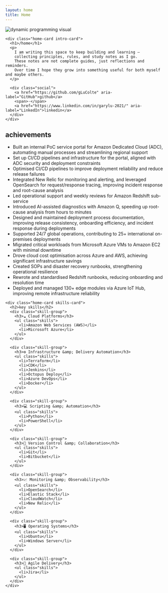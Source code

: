 ```yaml
---
layout: home
title: Home
---
```


<div class="home-layout">
  <div class="home-row home-row-top">
    <div class="home-card visual-card">
      <div class="visual-frame">
        <img src="{{ '/assets/dp.png' | relative_url }}" alt="dynamic programming visual" />
      </div>
    </div>

    <div class="home-card intro-card">
      <h1>/home</h1>
      <p>
        I am writing this space to keep building and learning —
        collecting principles, rules, and study notes as I go.
        These notes are not complete guides, just reflections and reminders.
        Over time I hope they grow into something useful for both myself and maybe others.
      </p>

      <div class="social">
        <a href="https://github.com/gLuColte" aria-label="GitHub">github</a>
        <span>·</span>
        <a href="https://www.linkedin.com/in/garylu-2021/" aria-label="LinkedIn">linkedin</a>
      </div>
    </div>
  </div>

  <div class="home-row home-row-bottom">
    <div class="home-card achievements-card">
      <h2>achievements</h2>
      <ul class="list">
        <li>Built an internal PoC service portal for Amazon Dedicated Cloud (ADC), automating manual processes and streamlining regional support</li>
        <li>Set up CI/CD pipelines and infrastructure for the portal, aligned with ADC security and deployment constraints</li>
        <li>Optimised CI/CD pipelines to improve deployment reliability and reduce release failures</li>
        <li>Integrated New Relic for monitoring and alerting, and leveraged OpenSearch for request/response tracing, improving incident response and root-cause analysis</li>
        <li>Led operational support and weekly reviews for Amazon Redshift sub-service</li>
        <li>Introduced AI-assisted diagnostics with Amazon Q, speeding up root-cause analysis from hours to minutes</li>
        <li>Designed and maintained deployment process documentation, improving release consistency, onboarding efficiency, and incident response during deployments</li>
        <li>Supported 24/7 global operations, contributing to 25+ international on-premises deployments</li>
        <li>Migrated critical workloads from Microsoft Azure VMs to Amazon EC2 with minimal downtime</li>
        <li>Drove cloud cost optimisation across Azure and AWS, achieving significant infrastructure savings</li>
        <li>Created SOPs and disaster recovery runbooks, strengthening operational resilience</li>
        <li>Rewrote and standardised Redshift runbooks, reducing onboarding and resolution time</li>
        <li>Deployed and managed 130+ edge modules via Azure IoT Hub, improving remote infrastructure reliability</li>
      </ul>
    </div>

    <div class="home-card skills-card">
      <h2>key skills</h2>
      <div class="skill-group">
        <h3>☁️ Cloud Platforms</h3>
        <ul class="skills">
          <li>Amazon Web Services (AWS)</li>
          <li>Microsoft Azure</li>
        </ul>
      </div>

      <div class="skill-group">
        <h3>⚙️ Infrastructure &amp; Delivery Automation</h3>
        <ul class="skills">
          <li>Terraform</li>
          <li>CDK</li>
          <li>Jenkins</li>
          <li>Octopus Deploy</li>
          <li>Azure DevOps</li>
          <li>Docker</li>
        </ul>
      </div>

      <div class="skill-group">
        <h3>💻 Scripting &amp; Automation</h3>
        <ul class="skills">
          <li>Python</li>
          <li>PowerShell</li>
        </ul>
      </div>

      <div class="skill-group">
        <h3>🔗 Version Control &amp; Collaboration</h3>
        <ul class="skills">
          <li>Git</li>
          <li>Bitbucket</li>
        </ul>
      </div>

      <div class="skill-group">
        <h3>📈 Monitoring &amp; Observability</h3>
        <ul class="skills">
          <li>OpenSearch</li>
          <li>Elastic Stack</li>
          <li>CloudWatch</li>
          <li>New Relic</li>
        </ul>
      </div>

      <div class="skill-group">
        <h3>🖥️ Operating Systems</h3>
        <ul class="skills">
          <li>Ubuntu</li>
          <li>Windows Server</li>
        </ul>
      </div>

      <div class="skill-group">
        <h3>🚀 Agile Delivery</h3>
        <ul class="skills">
          <li>Jira</li>
        </ul>
      </div>
    </div>
  </div>
</div>
